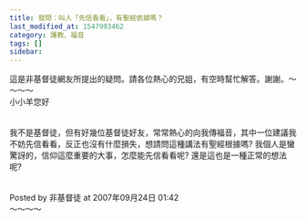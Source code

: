 ```yaml
---
title: 發問：叫人「先信看看」，有聖經依據嗎？
last_modified_at: 1547993462
category: 護教、福音
tags: []
sidebar: 
---
```


<p>這是非基督徒網友所提出的疑問。請各位熱心的兄姐，有空時幫忙解答。謝謝。<!--more-->～～～～<br/>小小羊您好<br/><br/><br/>我不是基督徒，但有好幾位基督徒好友，常常熱心的向我傳福音，其中一位建議我不妨先信看看，反正也沒有什麼損失，想請問這種講法有聖經根據嗎? 我個人是蠻驚訝的，信仰這麼重要的大事，怎麼能先信看看呢? 還是這也是一種正常的想法呢?<br/><br/><br/>Posted by 非基督徒 at 2007年09月24日 01:42 <br/>～～～～<br/><br/><br/><br/></p><p> </p><br/>